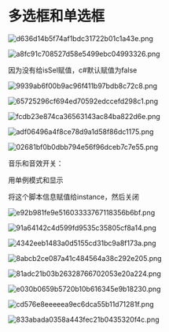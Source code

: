 # 多选框和单选框

![d636d14b5f74af1bdc31722b01c1a43e.png](image/d636d14b5f74af1bdc31722b01c1a43e.png)

![a8fc91c708527d58e5499ebc04993326.png](image/a8fc91c708527d58e5499ebc04993326.png)

因为没有给isSel赋值，c#默认赋值为false

![9939ab6f00b9ac96f411b97bdb8c72c8.png](image/9939ab6f00b9ac96f411b97bdb8c72c8.png)

![65725296cf694ed70592edccefd298c1.png](image/65725296cf694ed70592edccefd298c1.png)

![fcdb23e874ca36563143ac84ba822d6e.png](image/fcdb23e874ca36563143ac84ba822d6e.png)

![adf06496a4f8ce78d9a1d58f86dc1175.png](image/adf06496a4f8ce78d9a1d58f86dc1175.png)

![02681bf0b0dbb794e56f96dceb7c7e55.png](image/02681bf0b0dbb794e56f96dceb7c7e55.png)

音乐和音效开关：

用单例模式和显示

将这个脚本信息赋值给instance，然后关闭

![e92b981fe9e51603333767118356b6bf.png](image/e92b981fe9e51603333767118356b6bf.png)

![91a64142c4d599fd9535c35805cf8a14.png](image/91a64142c4d599fd9535c35805cf8a14.png)

![4342eeb1483a0d5155cd31bc9a8f173a.png](image/4342eeb1483a0d5155cd31bc9a8f173a.png)

![8abcb2ce087a41c484564a38c292e205.png](image/8abcb2ce087a41c484564a38c292e205.png)

![81adc21b03b26328766702053e20a224.png](image/81adc21b03b26328766702053e20a224.png)

![e030b0659b5720b10b616345e9b18230.png](image/e030b0659b5720b10b616345e9b18230.png)

![cd576e8eeeeea9ec6dca55b11d71281f.png](image/cd576e8eeeeea9ec6dca55b11d71281f.png)

![833abada0358a443fec21b0435320f4c.png](image/833abada0358a443fec21b0435320f4c.png)
